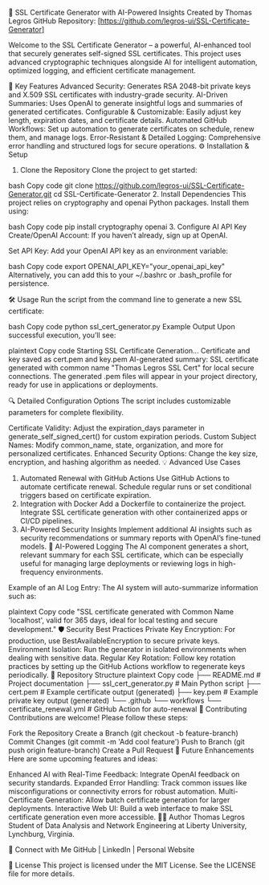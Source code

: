 🔐 SSL Certificate Generator with AI-Powered Insights
Created by Thomas Legros
GitHub Repository: [https://github.com/legros-ui/SSL-Certificate-Generator]

Welcome to the SSL Certificate Generator – a powerful, AI-enhanced tool that securely generates self-signed SSL certificates. This project uses advanced cryptographic techniques alongside AI for intelligent automation, optimized logging, and efficient certificate management.

🚀 Key Features
Advanced Security: Generates RSA 2048-bit private keys and X.509 SSL certificates with industry-grade security.
AI-Driven Summaries: Uses OpenAI to generate insightful logs and summaries of generated certificates.
Configurable & Customizable: Easily adjust key length, expiration dates, and certificate details.
Automated GitHub Workflows: Set up automation to generate certificates on schedule, renew them, and manage logs.
Error-Resistant & Detailed Logging: Comprehensive error handling and structured logs for secure operations.
⚙️ Installation & Setup
1. Clone the Repository
Clone the project to get started:

bash
Copy code
git clone https://github.com/legros-ui/SSL-Certificate-Generator.git
cd SSL-Certificate-Generator
2. Install Dependencies
This project relies on cryptography and openai Python packages. Install them using:

bash
Copy code
pip install cryptography openai
3. Configure AI API Key
Create/OpenAI Account: If you haven’t already, sign up at OpenAI.

Set API Key: Add your OpenAI API key as an environment variable:

bash
Copy code
export OPENAI_API_KEY="your_openai_api_key"
Alternatively, you can add this to your ~/.bashrc or .bash_profile for persistence.

🛠 Usage
Run the script from the command line to generate a new SSL certificate:

bash
Copy code
python ssl_cert_generator.py
Example Output
Upon successful execution, you’ll see:

plaintext
Copy code
Starting SSL Certificate Generation...
Certificate and key saved as cert.pem and key.pem
AI-generated summary: SSL certificate generated with common name "Thomas Legros SSL Cert" for local secure connections.
The generated .pem files will appear in your project directory, ready for use in applications or deployments.

🔍 Detailed Configuration Options
The script includes customizable parameters for complete flexibility.

Certificate Validity: Adjust the expiration_days parameter in generate_self_signed_cert() for custom expiration periods.
Custom Subject Names: Modify common_name, state, organization, and more for personalized certificates.
Enhanced Security Options: Change the key size, encryption, and hashing algorithm as needed.
💡 Advanced Use Cases
1. Automated Renewal with GitHub Actions
Use GitHub Actions to automate certificate renewal.
Schedule regular runs or set conditional triggers based on certificate expiration.
2. Integration with Docker
Add a Dockerfile to containerize the project.
Integrate SSL certificate generation with other containerized apps or CI/CD pipelines.
3. AI-Powered Security Insights
Implement additional AI insights such as security recommendations or summary reports with OpenAI’s fine-tuned models.
🌌 AI-Powered Logging
The AI component generates a short, relevant summary for each SSL certificate, which can be especially useful for managing large deployments or reviewing logs in high-frequency environments.

Example of an AI Log Entry:
The AI system will auto-summarize information such as:

plaintext
Copy code
"SSL certificate generated with Common Name 'localhost', valid for 365 days, ideal for local testing and secure development."
🛡 Security Best Practices
Private Key Encryption: For production, use BestAvailableEncryption to secure private keys.
Environment Isolation: Run the generator in isolated environments when dealing with sensitive data.
Regular Key Rotation: Follow key rotation practices by setting up the GitHub Actions workflow to regenerate keys periodically.
📂 Repository Structure
plaintext
Copy code
├── README.md                  # Project documentation
├── ssl_cert_generator.py      # Main Python script
├── cert.pem                   # Example certificate output (generated)
├── key.pem                    # Example private key output (generated)
└── .github
    └── workflows
        └── certificate_renewal.yml  # GitHub Action for auto-renewal
📝 Contributing
Contributions are welcome! Please follow these steps:

Fork the Repository
Create a Branch (git checkout -b feature-branch)
Commit Changes (git commit -m 'Add cool feature')
Push to Branch (git push origin feature-branch)
Create a Pull Request
🎉 Future Enhancements
Here are some upcoming features and ideas:

Enhanced AI with Real-Time Feedback: Integrate OpenAI feedback on security standards.
Expanded Error Handling: Track common issues like misconfigurations or connectivity errors for robust automation.
Multi-Certificate Generation: Allow batch certificate generation for larger deployments.
Interactive Web UI: Build a web interface to make SSL certificate generation even more accessible.
🧑‍💻 Author
Thomas Legros
Student of Data Analysis and Network Engineering at Liberty University, Lynchburg, Virginia.

🔗 Connect with Me
GitHub | LinkedIn | Personal Website

📜 License
This project is licensed under the MIT License. See the LICENSE file for more details.
